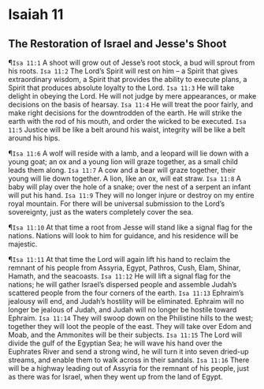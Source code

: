 # Isaiah 11

## The Restoration of Israel and Jesse's Shoot
¶`Isa 11:1` A shoot will grow out of Jesse’s root stock, a bud will sprout from his roots.
`Isa 11:2` The Lord’s Spirit will rest on him – a Spirit that gives extraordinary wisdom, a Spirit that provides the ability to execute plans, a Spirit that produces absolute loyalty to the Lord.
`Isa 11:3` He will take delight in obeying the Lord. He will not judge by mere appearances, or make decisions on the basis of hearsay.
`Isa 11:4` He will treat the poor fairly, and make right decisions for the downtrodden of the earth. He will strike the earth with the rod of his mouth, and order the wicked to be executed.
`Isa 11:5` Justice will be like a belt around his waist, integrity will be like a belt around his hips.

¶`Isa 11:6` A wolf will reside with a lamb, and a leopard will lie down with a young goat; an ox and a young lion will graze together, as a small child leads them along.
`Isa 11:7` A cow and a bear will graze together, their young will lie down together. A lion, like an ox, will eat straw.
`Isa 11:8` A baby will play over the hole of a snake; over the nest of a serpent an infant will put his hand.
`Isa 11:9` They will no longer injure or destroy on my entire royal mountain. For there will be universal submission to the Lord’s sovereignty, just as the waters completely cover the sea.

¶`Isa 11:10` At that time a root from Jesse will stand like a signal flag for the nations. Nations will look to him for guidance, and his residence will be majestic.

¶`Isa 11:11` At that time the Lord will again lift his hand to reclaim the remnant of his people from Assyria, Egypt, Pathros, Cush, Elam, Shinar, Hamath, and the seacoasts.
`Isa 11:12` He will lift a signal flag for the nations; he will gather Israel’s dispersed people and assemble Judah’s scattered people from the four corners of the earth.
`Isa 11:13` Ephraim’s jealousy will end, and Judah’s hostility will be eliminated. Ephraim will no longer be jealous of Judah, and Judah will no longer be hostile toward Ephraim.
`Isa 11:14` They will swoop down on the Philistine hills to the west; together they will loot the people of the east. They will take over Edom and Moab, and the Ammonites will be their subjects.
`Isa 11:15` The Lord will divide the gulf of the Egyptian Sea; he will wave his hand over the Euphrates River and send a strong wind, he will turn it into seven dried-up streams, and enable them to walk across in their sandals.
`Isa 11:16` There will be a highway leading out of Assyria for the remnant of his people, just as there was for Israel, when they went up from the land of Egypt.

